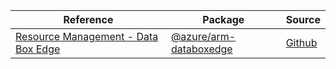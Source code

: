 | Reference | Package | Source |
|---|---|---|
|[Resource Management - Data Box Edge](arm-databoxedge-readme)|[@azure/arm-databoxedge](https://www.npmjs.com/package/@azure/arm-databoxedge)|[Github](https://github.com/Azure/azure-sdk-for-js/blob/main/sdk/databoxedge/arm-databoxedge)|
